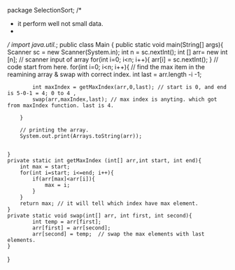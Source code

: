 package SelectionSort;
/*
* it perform well not small data.
*
*/
import java.util.*;
public class Main {
    public static void main(String[] args){
        Scanner sc = new Scanner(System.in);
        int n = sc.nextInt();
        int [] arr= new int [n];
//        scanner input of array
        for(int i=0; i<n; i++){
            arr[i] = sc.nextInt();
        }
        // code start from here.
        for(int i=0; i<n; i++){
            // find the max item in the reamining array  & swap with correct index.
            int last = arr.length -i -1;

            int maxIndex = getMaxIndex(arr,0,last); // start is 0, and end is 5-0-1 = 4; 0 to 4 ,
            swap(arr,maxIndex,last); // max index is anyting. which got from maxIndex function. last is 4.

        }

        // printing the array.
        System.out.print(Arrays.toString(arr));


    }
    private static int getMaxIndex (int[] arr,int start, int end){
        int max = start;
        for(int i=start; i<=end; i++){
            if(arr[max]<arr[i]){
                max = i;
            }
        }
        return max; // it will tell which index have max element.
    }
    private static void swap(int[] arr, int first, int second){
            int temp = arr[first];
            arr[first] = arr[second];
            arr[second] = temp;  // swap the max elements with last elements.
    }
}
